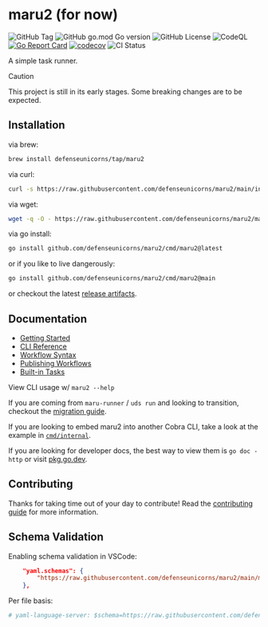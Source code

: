 # maru2 (for now)

![GitHub Tag](https://img.shields.io/github/v/tag/defenseunicorns/maru2)
![GitHub go.mod Go version](https://img.shields.io/github/go-mod/go-version/defenseunicorns/maru2)
![GitHub License](https://img.shields.io/github/license/defenseunicorns/maru2)
![CodeQL](https://github.com/defenseunicorns/maru2/actions/workflows/github-code-scanning/codeql/badge.svg?branch=main)
[![Go Report Card](https://goreportcard.com/badge/github.com/defenseunicorns/maru2)](https://goreportcard.com/report/github.com/defenseunicorns/maru2)
[![codecov](https://codecov.io/gh/defenseunicorns/maru2/graph/badge.svg?token=IQMK40GAOK)](https://codecov.io/gh/defenseunicorns/maru2)
![CI Status](https://github.com/defenseunicorns/maru2/actions/workflows/go.yaml/badge.svg)

A simple task runner.

> [!CAUTION]
> This project is still in its early stages. Some breaking changes are to be expected.

## Installation

via brew:

```sh
brew install defenseunicorns/tap/maru2
```

via curl:

```sh
curl -s https://raw.githubusercontent.com/defenseunicorns/maru2/main/install.sh | bash
```

via wget:

```sh
wget -q -O - https://raw.githubusercontent.com/defenseunicorns/maru2/main/install.sh | bash
```

via go install:

```sh
go install github.com/defenseunicorns/maru2/cmd/maru2@latest
```

or if you like to live dangerously:

```sh
go install github.com/defenseunicorns/maru2/cmd/maru2@main
```

or checkout the latest [release artifacts](https://github.com/defenseunicorns/maru2/releases/latest).

## Documentation

- [Getting Started](docs/README.md)
- [CLI Reference](docs/cli.md)
- [Workflow Syntax](docs/syntax.md)
- [Publishing Workflows](docs/publish.md)
- [Built-in Tasks](docs/builtins.md)

View CLI usage w/ `maru2 --help`

If you are coming from `maru-runner` / `uds run` and looking to transition, checkout the [migration guide](./docs/maru-runner-migration.md).

If you are looking to embed maru2 into another Cobra CLI, take a look at the example in [`cmd/internal`](./cmd/internal/main.go).

If you are looking for developer docs, the best way to view them is `go doc -http` or visit [pkg.go.dev](https://pkg.go.dev/github.com/defenseunicorns/maru2).

## Contributing

Thanks for taking time out of your day to contribute! Read the [contributing guide](./.github/CONTRIBUTING.md) for more information.

## Schema Validation

Enabling schema validation in VSCode:

```json
    "yaml.schemas": {
        "https://raw.githubusercontent.com/defenseunicorns/maru2/main/maru2.schema.json": "tasks.yaml",
    },
```

Per file basis:

```yaml
# yaml-language-server: $schema=https://raw.githubusercontent.com/defenseunicorns/maru2/main/maru2.schema.json
```
